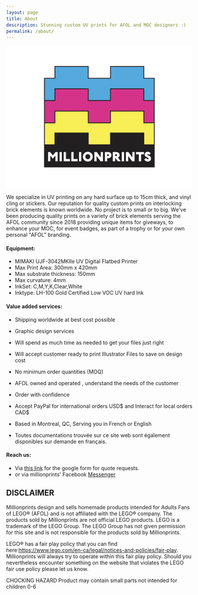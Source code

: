 ```yaml
---
layout: page
title: About
description: Stunning custom UV prints for AFOL and MOC designers :) 
permalink: /about/
---
```


<img src="/assets/img/uploads/profile.png" alt="millionprints1x8tile-logo" width="600">

We specialize in UV printing on any hard surface up to 15cm thick, and vinyl cling or stickers. Our reputation for quality custom prints on interlocking brick elements is known worldwide. No project is to small or to big. We've been producing quality prints on a variety of brick elements serving the AFOL community since 2018 providing unique items for giveways, to enhance your MOC, for event badges, as part of a trophy or for your own personal "AFOL" branding.

#### Equipment:
* MIMAKI UJF-3042MKIIe UV Digital Flatbed Printer 
* Max Print Area: 300mm x 420mm 
* Max substrate thickness: 150mm 
* Max curvature: 4mm
* InkSet: C,M,Y,K,Clear,White 
* Inktype: LH-100 Gold Certified Low VOC UV hard Ink

#### Value added services:
* Shipping worldwide at best cost possible 
* Graphic design services
* Will spend as much time as needed to get your files just right
* Will accept customer ready to print Illustrator Files to save on design cost
* No minimum order quantities (MOQ)
* AFOL owned and operated , understand the needs of the customer
* Order with confidence 
* Accept PayPal for international orders USD$  and Interact for local orders CAD$
* Based in Montreal, QC,  Serving you in French or English

* Toutes documentations trouvée sur ce site web sont également disponibles sur demande en français. 


#### Reach us:
* Via [this link](https://millionprints.com/contact/) for the google form for quote requests.
* or via millionprints' Facebook [Messenger](https://www.facebook.com/messages/t/millionprints)

## DISCLAIMER
Millionprints design and sells homemade products intended for Adults Fans of LEGO® (AFOL) and is not affiliated with the LEGO® company. The products sold by  Millionprints are not official LEGO products. LEGO is a trademark of the LEGO Group. The LEGO Group has not given permission for this site and is not responsible for the products sold by Millionprints.

 LEGO® has a fair play policy that you can find here:https://www.lego.com/en-ca/legal/notices-and-policies/fair-play. Millionprints will always try to operate within this fair play policy. Should you nevertheless encounter something on the website that violates the LEGO fair use policy please let us know.
 
 CHOCKING HAZARD
 Product may contain small parts not intended for children 0-6
 
 

